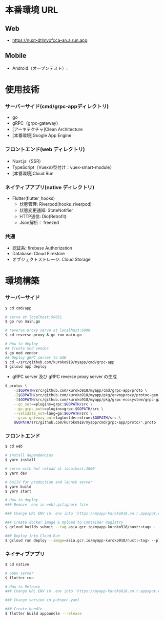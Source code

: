 # 本番環境 URL
## Web
- https://nuxt-dtlmvofcca-an.a.run.app

## Mobile
- Android（オープンテスト）:

# 使用技術
### サーバーサイド(cmd/grpc-appディレクトリ)
- go
- gRPC（grpc-gateway）
- [アーキテクチャ]Clean Architecture
- [本番環境]Google App Engine

### フロントエンド(web ディレクトリ)
- Nuxt.js（SSR）
- TypeScript（Vuexの型付け：vuex-smart-module）
- [本番環境]Cloud Run

### ネイティブアプリ(native ディレクトリ)
- Flutter(flutter_hooks)
  - 状態管理: Riverpod(hooks_riverpod)
  - 状態変更通知: StateNotifier
  - HTTP通信: Dio(Retrofit)
  - Json解析： freezed

### 共通
- 認証系: firebase Authorization
- Database: Cloud Firestore
- オブジェクトストレージ: Cloud Storage

# 環境構築

### サーバーサイド
```bash
$ cd cmd/app

# serve at localhost:50051
$ go run main.go

# reverse proxy serve at localhost:8080
$ cd reverse-proxy & go run main.go

# How to deploy
## Create mod vendor
$ go mod vendor
## Deploy gRPC server to GAE
$ cd ~/src/github.com/kuroko918/myapp/cmd/grpc-app
$ gcloud app deploy
```

- gRPC server 及び gRPC reverse proxy server の生成
```bash
$ protoc \
    -I$GOPATH/src/github.com/kuroko918/myapp/cmd/grpc-app/proto \
    -I$GOPATH/src/github.com/kuroko918/myapp/pkg/envoyproxy/protoc-gen-validate \
    -I$GOPATH/src/github.com/kuroko918/myapp/pkg/grpc-ecosystem/grpc-gateway/third_party/googleapis \
    --go_out==plugins=grpc:$GOPATH/src \
    --go-grpc_out==plugins=grpc:$GOPATH/src \
    --validate_out=lang=go:$GOPATH/src \
    --grpc-gateway_out=logtostderr=true:$GOPATH/src \
    $GOPATH/src/github.com/kuroko918/myapp/cmd/grpc-app/proto/*.proto
```

### フロントエンド
```bash
$ cd web

# install dependencies
$ yarn install

# serve with hot reload at localhost:3000
$ yarn dev

# build for production and launch server
$ yarn build
$ yarn start

# How to deploy
### Remove .env in web/.gitignore file

### Change URL ENV in .env into 'https://myapp-kuroko918.an.r.appspot.com'

### Create docker image & Upload to Container Registry
$ gcloud builds submit --tag asia.gcr.io/myapp-kuroko918/nuxt:<tag> .

### Deploy into Cloud Run
$ gcloud run deploy --image=asia.gcr.io/myapp-kuroko918/nuxt:<tag> --platform managed --port 3000 --region asia-northeast1
```

### ネイティブアプリ
```bash
$ cd native

# open server
$ flutter run

# How to Release
### Change URL ENV in .env into 'https://myapp-kuroko918.an.r.appspot.com'

### Change version in pubspec.yaml

### Create bundle
$ flutter build appbundle --release
```
